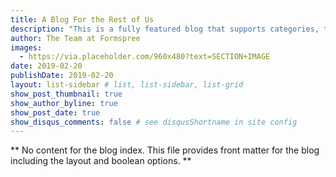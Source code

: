 ```yaml
---
title: A Blog For the Rest of Us
description: "This is a fully featured blog that supports categories, tags, series, and pagination."
author: The Team at Formspree
images:
  - https://via.placeholder.com/960x480?text=SECTION+IMAGE
date: 2019-02-20
publishDate: 2019-02-20
layout: list-sidebar # list, list-sidebar, list-grid
show_post_thumbnail: true
show_author_byline: true
show_post_date: true
show_disqus_comments: false # see disqusShortname in site config
---
```


** No content for the blog index. This file provides front matter for the blog including the layout and boolean options. **
